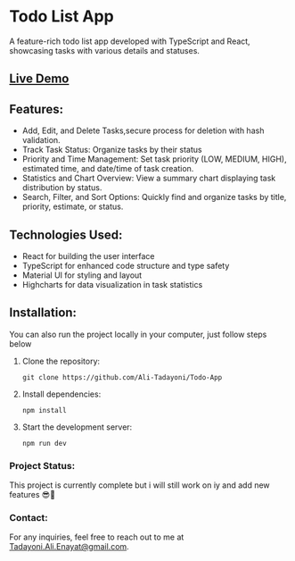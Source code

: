 # Todo List App

A feature-rich todo list app developed with TypeScript and React, showcasing tasks with various details and statuses.

## [Live Demo](https://todo-list-task-website.netlify.app/)

## Features:

- Add, Edit, and Delete Tasks,secure process for deletion with hash validation.
- Track Task Status: Organize tasks by their status
- Priority and Time Management: Set task priority (LOW, MEDIUM, HIGH), estimated time, and date/time of task creation.
- Statistics and Chart Overview: View a summary chart displaying task distribution by status.
- Search, Filter, and Sort Options: Quickly find and organize tasks by title, priority, estimate, or status.

## Technologies Used:

- React for building the user interface
- TypeScript for enhanced code structure and type safety
- Material UI for styling and layout
- Highcharts for data visualization in task statistics

## Installation:

You can also run the project locally in your computer, just follow steps below

1. Clone the repository:

   ```
   git clone https://github.com/Ali-Tadayoni/Todo-App
   ```

2. Install dependencies:

   ```
   npm install
   ```

3. Start the development server:
   ```
   npm run dev
   ```

### Project Status:

This project is currently complete but i will still work on iy and add new features 😎💪

### Contact:

For any inquiries, feel free to reach out to me at [Tadayoni.Ali.Enayat@gmail.com](mailto:Tadayoni.Ali.Enayat@gmail.com).
